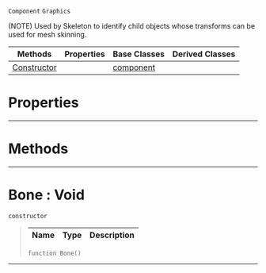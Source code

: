  `Component` `Graphics`



(NOTE) Used by Skeleton to identify child objects whose transforms can be used for mesh skinning.

|Methods|Properties|Base Classes|Derived Classes|
|---|---|---|---|
|[ Constructor](https://github.com/zeroengineteam/ZeroDocs/blob/master/code_reference/class_reference/bone.markdown#bone-void)| |[component](https://github.com/zeroengineteam/ZeroDocs/blob/master/code_reference/class_reference/component.markdown)| |


 #  Properties


---  
 #  Methods


---  
 #  Bone : Void

 `constructor`

> 
> |Name|Type|Description|
> |---|---|---|
> ``` lang=cpp, name=Nada
> function Bone()
> ``` 


---  
 

 